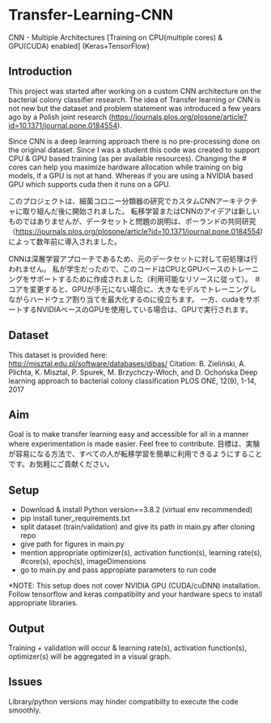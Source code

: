 # Transfer-Learning-CNN
CNN - Multiple Architectures [Training on CPU(multiple cores) &amp; GPU(CUDA) enabled] (Keras+TensorFlow)

Introduction
-----

This project was started after working on a custom CNN architecture on the bacterial colony classifier research. The idea of Transfer learning or CNN is not new but the dataset and problem statement was introduced a few years ago by a Polish joint research (https://journals.plos.org/plosone/article?id=10.1371/journal.pone.0184554).

Since CNN is a deep learning approach there is no pre-processing done on the original dataset. Since I was a student this code was created to support CPU & GPU based training (as per available resources). Changing the # cores can help you maximize hardware allocation while training on big models, if a GPU is not at hand. Whereas if you are using a NVIDIA based GPU which supports cuda then it runs on a GPU. 

このプロジェクトは、細菌コロニー分類器の研究でカスタムCNNアーキテクチャに取り組んだ後に開始されました。 転移学習またはCNNのアイデアは新しいものではありませんが、データセットと問題の説明は、ポーランドの共同研究（https://journals.plos.org/plosone/article?id=10.1371/journal.pone.0184554) によって数年前に導入されました。 

CNNは深層学習アプローチであるため、元のデータセットに対して前処理は行われません。 私が学生だったので、このコードはCPUとGPUベースのトレーニングをサポートするために作成されました（利用可能なリソースに従って）。 ＃コアを変更すると、GPUが手元にない場合に、大きなモデルでトレーニングしながらハードウェア割り当てを最大化するのに役立ちます。 一方、cudaをサポートするNVIDIAベースのGPUを使用している場合は、GPUで実行されます。


Dataset
-----

This dataset is provided here: http://misztal.edu.pl/software/databases/dibas/
Citation: B. Zieliński, A. Plichta, K. Misztal, P. Spurek, M. Brzychczy-Włoch, and D. Ochońska 
Deep learning approach to bacterial colony classification
PLOS ONE, 12(9), 1-14, 2017


Aim
-----

Goal is to make transfer learning easy and accessible for all in a manner where experimentation is made easier. Feel free to contribute.
目標は、実験が容易になる方法で、すべての人が転移学習を簡単に利用できるようにすることです。お気軽にご貢献ください。

Setup
-----

* Download & install Python version==3.8.2 (virtual env recommended)
* pip install tuner_requirements.txt
* split dataset (train/validation) and give its path in main.py after cloning repo
* give path for figures in main.py
* mention appropriate optimizer(s), activation function(s), learning rate(s), #core(s), epoch(s), imageDimensions
* go to main.py and pass appropiate parameters to run code

*NOTE: This setup does not cover NVIDIA GPU (CUDA/cuDNN) installation. Follow tensorflow and keras compatibilty and your hardware specs to install appropriate libraries.


Output
-----

Training + validation will occur & learning rate(s), activation function(s), optimizer(s) will be aggregated in a visual graph.


Issues
-----

Library/python versions may hinder compatibilty to execute the code smoothly. 




